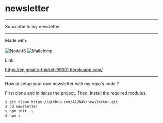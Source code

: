 # newsletter
<hr>Subscribe to my newsletter<hr>

Made with:
<br><br>
<img alt="NodeJS" src="https://img.shields.io/badge/node.js-%2343853D.svg?style=for-the-badge&logo=node-dot-js&logoColor=white"/>
<img alt="Mailchimp" src="https://img.shields.io/badge/Mailchimp%20API-yellow?style=for-the-badge&logo=node-dot-js\&logoColor=white" />

Link:

https://enigmatic-thicket-99001.herokuapp.com/
<hr>

How to setup your own newsletter with my repo's code ?

First clone and initialise the project. Then, Install the required modules.

```sh
$ git clone https://github.com/A12N4V/newsletter.git
$ cd newsletter
$ npm init -y
$ npm i
```
